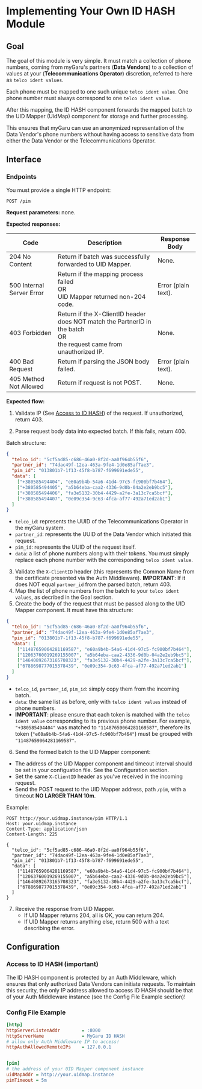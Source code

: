 # Implementing Your Own ID HASH Module

## Goal

The goal of this module is very simple. It must match a collection of phone numbers, 
coming from myGaru's partners (**Data Vendors**) to a collection of values at your (**Telecommunications Operator**) discretion, 
referred to here as `telco ident values`.

Each phone must be mapped to one such unique `telco ident value`. One phone number must always correspond to one `telco ident value`.

After this mapping, the ID HASH component forwards the mapped batch to the UID Mapper (UidMap) component for storage and further processing.

This ensures that myGaru can use an anonymized representation of the Data Vendor's phone numbers 
without having access to sensitive data
from either the Data Vendor or the Telecommunications Operator.


## Interface

### Endpoints

You must provide a single HTTP endpoint:

`POST /pim`

**Request parameters:** none.

**Expected responses:**


| Code                      | Description                                                                                                                   | Response Body       |
|---------------------------|-------------------------------------------------------------------------------------------------------------------------------|---------------------|
| 204 No Content            | Return if batch was successfully forwarded to UID Mapper.                                                                     | None.               |
| 500 Internal Server Error | Return if the mapping process failed <br/> OR <br/> UID Mapper returned non-204 code.                                         | Error (plain text). |
| 403 Forbidden             | Return if the X-ClientID header does NOT match the PartnerID in the batch<br/> OR<br/> the request came from unauthorized IP. | None.               |
| 400 Bad Request           | Return if parsing the JSON body failed.                                                                                       | Error (plain text). |
| 405 Method Not Allowed    | Return if request is not POST.                                                                                                | None.               |

**Expected flow:**
1. Validate IP (See [Access to ID HASH](#access-to-id-hash-important)) of the request. If unauthorized, return 403.

2. Parse request body data into expected batch. If this fails, return 400.

Batch structure:
```json
{
  "telco_id": "5cf5ad85-c686-46a0-8f2d-aa0f964b55f6", 
  "partner_id": "74dac49f-12ea-463a-9fe4-1d0e85af7ae3", 
  "pim_id": "013801b7-1f13-45f8-b787-f699691ede55", 
  "data": [
    ["+380585494404", "e60a9b4b-54a6-41d4-97c5-fc900bf7b464"],
    ["+380585494405", "a5b64eba-caa2-4336-9d0b-04a2e2eb9bc5"],
    ["+380585494406", "fa3e5132-30b4-4429-a2fe-3a13c7ca5bcf"],
    ["+380585494407", "0e09c354-9c63-4fca-af77-492a71ed2ab1"]
  ]
}
```

- `telco_id`: represents the UUID of the Telecommunications Operator in the myGaru system.
- `partner_id`: represents the UUID of the Data Vendor which initiated this request.
- `pim_id`: represents the UUID of the request itself.
- `data`: a list of phone numbers along with their tokens. You must simply replace each phone number with the corresponding `telco ident value`.


3. Validate the `X-ClientID` header (this represents the Common Name from the certificate presented via the Auth Middleware).
   **IMPORTANT**: If it does NOT equal `partner_id` from the parsed batch, return 403. 
4. Map the list of phone numbers from the batch to your `telco ident values`, as decribed in the Goal section.
5. Create the body of the request that must be passed along to the UID Mapper component.
   It must have this structure:

```json
{
  "telco_id": "5cf5ad85-c686-46a0-8f2d-aa0f964b55f6", 
  "partner_id": "74dac49f-12ea-463a-9fe4-1d0e85af7ae3", 
  "pim_id": "013801b7-1f13-45f8-b787-f699691ede55", 
  "data": [
    ["11487659064281169587", "e60a9b4b-54a6-41d4-97c5-fc900bf7b464"],
    ["12063760019269155007", "a5b64eba-caa2-4336-9d0b-04a2e2eb9bc5"],
    ["14640892673165708323", "fa3e5132-30b4-4429-a2fe-3a13c7ca5bcf"],
    ["6788698777015378439", "0e09c354-9c63-4fca-af77-492a71ed2ab1"]
  ]
}
```

- `telco_id`, `partner_id`, `pim_id`: simply copy them from the incoming batch.
- `data`: the same list as before, only with `telco ident values` instead of phone numbers. 
- **IMPORTANT**: please ensure that each token is matched with the `telco ident value` corresponding to its previous phone number. 
For example, `"+380585494404"` was matched to `"11487659064281169587"`, therefore its token (`"e60a9b4b-54a6-41d4-97c5-fc900bf7b464"`) must be grouped with `"11487659064281169587"`.


6. Send the formed batch to the UID Mapper component:
- The address of the UID Mapper component and timeout interval should be set in your configuation file. See the Configuration section.
- Set the same `X-ClientID` header as you've received in the incoming request.
- Send the POST request to the UID Mapper address, path `/pim`, with a timeout **NO LARGER THAN 10m**.

Example:
```
POST http://your.uidmap.instance/pim HTTP/1.1
Host: your.uidmap.instance
Content-Type: application/json
Content-Length: 225

{
  "telco_id": "5cf5ad85-c686-46a0-8f2d-aa0f964b55f6", 
  "partner_id": "74dac49f-12ea-463a-9fe4-1d0e85af7ae3", 
  "pim_id": "013801b7-1f13-45f8-b787-f699691ede55", 
  "data": [
    ["11487659064281169587", "e60a9b4b-54a6-41d4-97c5-fc900bf7b464"],
    ["12063760019269155007", "a5b64eba-caa2-4336-9d0b-04a2e2eb9bc5"],
    ["14640892673165708323", "fa3e5132-30b4-4429-a2fe-3a13c7ca5bcf"],
    ["6788698777015378439", "0e09c354-9c63-4fca-af77-492a71ed2ab1"]
  ]
}
```

7. Receive the response from UID Mapper.
   - If UID Mapper returns 204, all is OK, you can return 204.
   - If UID Mapper returns anything else, return 500 with a text describing the error.

## Configuration

### Access to ID HASH (important)
The ID HASH component is protected by an Auth Middleware, which ensures that only authorized Data Vendors can initiate requests.
To maintain this security, 
the only IP address allowed to access ID HASH should be that of your Auth Middleware instance (see the Config File Example section)!


### Config File Example
```ini
[http]
httpServerListenAddr        = :8000
httpServerName              = MyGaru ID HASH
# allow only Auth Middleware IP to access!
httpAuthAllowedRemoteIPs    = 127.0.0.1


[pim]
# the address of your UID Mapper component instance
uidMapAddr = http://your.uidmap.instance
pimTimeout = 5m
```
